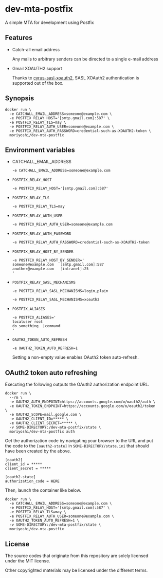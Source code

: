 # dev-mta-postfix

A simple MTA for development using Postfix

## Features

* Catch-all email address

  Any mails to arbitrary senders can be directed to a single e-mail address

* Gmail XOAUTH2 support

  Thanks to [cyrus-sasl-xoauth2](https://github.com/moriyoshi/cyrus-sasl-xoauth2), SASL XOAuth2 authentication is supported out of the box.

## Synopsis

```
docker run \
  -e CATCHALL_EMAIL_ADDRESS=someone@example.com \
  -e POSTFIX_RELAY_HOST='[smtp.gmail.com]:587' \
  -e POSTFIX_RELAY_TLS=may \
  -e POSTFIX_RELAY_AUTH_USER=someone@example.com \
  -e POSTFIX_RELAY_AUTH_PASSWORD=credential-such-as-XOAUTH2-token \
  moriyoshi/dev-mta-postfix
```

## Environment variables

* CATCHALL_EMAIL_ADDRESS

  ```
  -e CATCHALL_EMAIL_ADDRESS=someone@example.com
  ```
* `POSTFIX_RELAY_HOST`

  ```
  -e POSTFIX_RELAY_HOST='[smtp.gmail.com]:587'
  ```

* `POSTFIX_RELAY_TLS`

  ```
  -e POSTFIX_RELAY_TLS=may
  ```

* `POSTFIX_RELAY_AUTH_USER`

  ```
  -e POSTFIX_RELAY_AUTH_USER=someone@example.com
  ```

* `POSTFIX_RELAY_AUTH_PASSWORD`

  ```
  -e POSTFIX_RELAY_AUTH_PASSWORD=credential-such-as-XOAUTH2-token
  ```

* `POSTFIX_RELAY_HOST_BY_SENDER`

  ```
  -e POSTFIX_RELAY_HOST_BY_SENDER='
  someone@example.com	[smtp.gmail.com]:587
  another@example.com	[intranet]:25
  '
  ```

* `POSTFIX_RELAY_SASL_MECHANISMS`
  ```
  -e POSTFIX_RELAY_SASL_MECHANISMS=login,plain
  ```

  ```
  -e POSTFIX_RELAY_SASL_MECHANISMS=xoauth2
  ```

* `POSTFIX_ALIASES`

  ```
  -e POSTFIX_ALIASES='
  localuser	root
  do_something	|command
  '
  ```

* `OAUTH2_TOKEN_AUTO_REFRESH`

  ```
  -e OAUTH2_TOKEN_AUTO_REFRESH=1
  ```

  Setting a non-empty value enables OAuth2 token auto-refresh.


## OAuth2 token auto refreshing

Executing the following outputs the OAuth2 authorization endpoint URL.

```
docker run \
  --rm \
  -e OAUTH2_AUTH_ENDPOINT=https://accounts.google.com/o/oauth2/auth \
  -e OAUTH2_TOKEN_ENDPOINT=https://accounts.google.com/o/oauth2/token \
  -e OAUTH2_SCOPE=mail.google.com \
  -e OAUTH2_CLIENT_ID=***** \
  -e OAUTH2_CLIENT_SECRET=***** \
  -v SOME-DIRECTORY:/dev-mta-postfix/state \
  moriyoshi/dev-mta-postfix auth
```

Get the authorization code by navigating your browser to the URL and put the code to the `[oauth2-state]` in `SOME-DIRECTORY/state.ini` that should have been created by the above.

```
[oauth2]
client_id = *****
client_secret = *****

[oauth2-state]
authorization_code = HERE
```

Then, launch the container like below.

```
docker run \
  -e CATCHALL_EMAIL_ADDRESS=someone@example.com \
  -e POSTFIX_RELAY_HOST='[smtp.gmail.com]:587' \
  -e POSTFIX_RELAY_TLS=may \
  -e POSTFIX_RELAY_AUTH_USER=someone@example.com \
  -e OAUTH2_TOKEN_AUTO_REFRESH=1 \
  -v SOME-DIRECTORY:/dev-mta-postfix/state \
  moriyoshi/dev-mta-postfix
```

## License

The source codes that originate from this repository are solely licensed under the MIT license.

Other copyrighted materials may be licensed under the different terms.
